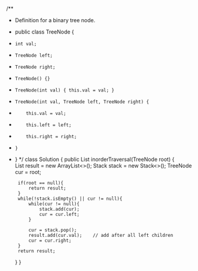 /**
 * Definition for a binary tree node.
 * public class TreeNode {
 *     int val;
 *     TreeNode left;
 *     TreeNode right;
 *     TreeNode() {}
 *     TreeNode(int val) { this.val = val; }
 *     TreeNode(int val, TreeNode left, TreeNode right) {
 *         this.val = val;
 *         this.left = left;
 *         this.right = right;
 *     }
 * }
 */
class Solution {
    public List<Integer> inorderTraversal(TreeNode root) {        
        List<Integer> result = new ArrayList<>();
        Stack<TreeNode> stack = new Stack<>();
        TreeNode cur = root;
        
        if(root == null){
            return result;
        }
        while(!stack.isEmpty() || cur != null){
            while(cur != null){
                stack.add(cur);
                cur = cur.left;
            }
            
            cur = stack.pop();
            result.add(cur.val);    // add after all left children
            cur = cur.right;
        }
        return result;
    }
}